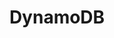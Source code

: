 ---
title: "DynamoDB"
linkTitle: "DynamoDB"
description: >
   All resources within group DynamoDB.
---